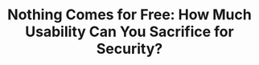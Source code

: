 ---
title: "Nothing Comes for Free: How Much Usability Can You Sacrifice for Security?"
collection: journals
type: journals
permalink: /publications/2017-06-Nothing-Comes-for-Free-How-Much-Usability-Can-You-Sacrifice-for-Security
venue: 'IEEE Security & Privacy'
pages: '24-29'
publisher: 'IEEE'
year: '2017'
paperurl: 'https://doi.org/10.1109/MSP.2017.70'
citation: ' Oksana Kulyk,  Stephan Neumann,  <b>Jurlind Budurushi</b>,  Melanie Volkamer</br> IEEE Security &amp;amp; Privacy'
---